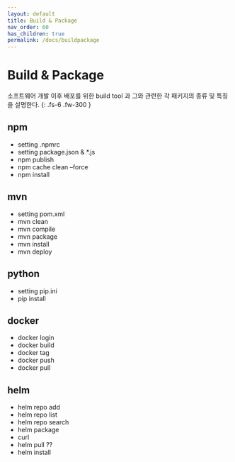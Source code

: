 ```yaml
---
layout: default
title: Build & Package
nav_order: 60
has_children: true
permalink: /docs/buildpackage
---
```


# Build & Package

소프트웨어 개발 이후 배포를 위한 build tool 과 그와 관련한 각 패키지의 종류 및 특징을 설명한다.
{: .fs-6 .fw-300 }


## npm 

- setting .npmrc
- setting package.json & *.js
- npm publish
- npm cache clean –force
- npm install

## mvn
- setting pom.xml
- mvn clean
- mvn compile
- mvn package 
- mvn install
- mvn deploy

## python

- setting pip.ini
- pip install

## docker 

- docker login 
- docker build
- docker tag
- docker push 
- docker pull

## helm 
- helm repo add
- helm repo list
- helm repo search
- helm package
- curl 
- helm pull ??
- helm install

